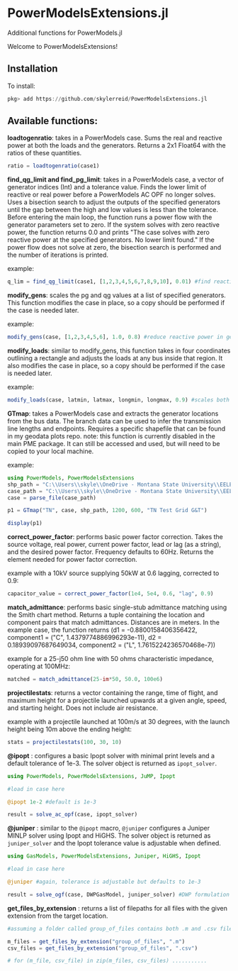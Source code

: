 # PowerModelsExtensions.jl

Additional functions for PowerModels.jl

Welcome to PowerModelsExtensions! 

## Installation

To install:

```julia
pkg> add https://github.com/skylerreid/PowerModelsExtensions.jl
```

## Available functions: 

**loadtogenratio**: takes in a PowerModels case. Sums the real and reactive power at both the loads and the generators. Returns a 2x1 Float64 with the ratios of these quantities. 

```julia
ratio = loadtogenratio(case1)
```

**find_qg_limit and find_pg_limit**: takes in a PowerModels case, a vector of generator indices (Int) and a tolerance value. Finds the lower limit of reactive or real power before a PowerModels AC OPF no longer solves. Uses a bisection search to adjust the outputs of the specified generators until the gap between the high and low values is less than the tolerance. Before entering the main loop, the function runs a power flow with the generator parameters set to zero. If the system solves with zero reactive power, the function returns 0.0 and prints "The case solves with zero reactive power at the specified generators. No lower limit found." If the power flow does not solve at zero, the bisection search is performed and the number of iterations is printed. 

example: 
```julia
q_lim = find_qg_limit(case1, [1,2,3,4,5,6,7,8,9,10], 0.01) #find reactive power limit for gens 1-10 with 0.01 tolerance
```

**modify_gens**: scales the pg and qg values at a list of specified generators. This function modifies the case in place, so a copy should be performed if the case is needed later. 

example:
```julia
modify_gens(case, [1,2,3,4,5,6], 1.0, 0.8) #reduce reactive power in gens 1-5 by 20% without adjusting real power
```

**modify_loads**: similar to modify_gens, this function takes in four coordinates outlining a rectangle and adjusts the loads at any bus inside that region. It also modifies the case in place, so a copy should be performed if the case is needed later. 

example:
```julia
modify_loads(case, latmin, latmax, longmin, longmax, 0.9) #scales both p and q at each bus in the region by 0.9
```

**GTmap**: takes a PowerModels case and extracts the generator locations from the bus data. The branch data can be used to infer the transmission line lengths and endpoints. Requires a specific shapefile that can be found in my geodata plots repo. note: this function is currently disabled in the main PME package. It can still be accessed and used, but will need to be copied to your local machine.

example:
```julia
using PowerModels, PowerModelsExtensions
shp_path = "C:\\Users\\skyle\\OneDrive - Montana State University\\EELE 491\\data\\ne_110m_admin_1_states_provinces.shp"
case_path = "C:\\Users\\skyle\\OneDrive - Montana State University\\EELE 491\\150_sync\\uiuc150bus_10.m"
case = parse_file(case_path)

p1 = GTmap("TN", case, shp_path, 1200, 600, "TN Test Grid G&T")

display(p1)
```

**correct_power_factor**: performs basic power factor correction. Takes the source voltage, real power, current power factor, lead or lag (as a string), and the desired power factor. Frequency defaults to 60Hz. Returns the element needed for power factor correction. 

example with a 10kV source supplying 50kW at 0.6 lagging, corrected to 0.9: 
```julia
capacitor_value = correct_power_factor(1e4, 5e4, 0.6, "lag", 0.9)
```

**match_admittance**: performs basic single-stub admittance matching using the Smith chart method. Returns a tuple containing the location and component pairs that match admittances. Distances are in meters. In the example case, the function returns (d1 = -0.8800158406356422, component1 = ("C", 1.4379774886996293e-11), d2 = 0.18939097687649034, component2 = ("L", 1.7615224236570468e-7))

example for a 25-j50 ohm line with 50 ohms characteristic impedance, operating at 100MHz: 
```julia
matched = match_admittance(25-im*50, 50.0, 100e6)
```

**projectilestats**: returns a vector containing the range, time of flight, and maximum height for a projectile launched upwards at a given angle, speed, and starting height. Does not include air resistance. 

example with a projectile launched at 100m/s at 30 degrees, with the launch height being 10m above the ending height:
```julia
stats = projectilestats(100, 30, 10)
```

**@ipopt**
: configures a basic Ipopt solver with minimal print levels and a default tolerance of 1e-3. The solver object is returned as `ipopt_solver`. 

```julia
using PowerModels, PowerModelsExtensions, JuMP, Ipopt

#load in case here

@ipopt 1e-2 #default is 1e-3

result = solve_ac_opf(case, ipopt_solver)
```

**@juniper** : similar to the `@ipopt` macro, `@juniper` configures a Juniper MINLP solver using Ipopt and HiGHS. The solver object is returned as `juniper_solver` and the Ipopt tolerance value is adjustable when defined. 

```julia
using GasModels, PowerModelsExtensions, Juniper, HiGHS, Ipopt

#load in case here

@juniper #again, tolerance is adjustable but defaults to 1e-3

result = solve_ogf(case, DWPGasModel, juniper_solver) #DWP formulation uses discrete variables and requires a MINLP solver
```

**get_files_by_extension** : returns a list of filepaths for all files with the given extension from the target location. 

```julia
#assuming a folder called group_of_files contains both .m and .csv files

m_files = get_files_by_extension("group_of_files", ".m")
csv_files = get_files_by_extension("group_of_files", ".csv")

# for (m_file, csv_file) in zip(m_files, csv_files) ...........
```

